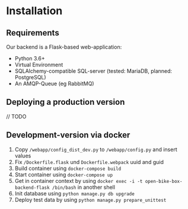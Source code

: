 # Installation

## Requirements

Our backend is a Flask-based web-application:
* Python 3.6+
* Virtual Environment
* SQLAlchemy-compatible SQL-server (tested: MariaDB, planned: PostgreSQL)
* An AMQP-Queue (eg RabbitMQ)


## Deploying a production version

// TODO


## Development-version via docker

1) Copy `/webapp/config_dist_dev.py` to `/webapp/config.py` and insert values
2) Fix `/Dockerfile.flask` und `Dockerfile.webpack` uuid and guid
3) Build container using `docker-compose build`
4) Start container using `docker-compose up`
5) Get in container context by using `docker exec -i -t open-bike-box-backend-flask /bin/bash` in another shell
6) Init database using `python manage.py db upgrade`
7) Deploy test data by using `python manage.py prepare_unittest`
